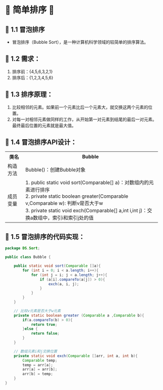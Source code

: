 # &#127800; 简单排序 &#127800;

## &#127800; 1.1 冒泡排序

- 冒泡排序（Bubble Sort），是一种计算机科学领域的较简单的排序算法。 

## &#127800; 1.2 需求：

1. 排序前：{4,5,6,3,2,1}
2. 排序后：{1,2,3,4,5,6}

## &#127800; 1.3 排序原理：

1. 比较相邻的元素。如果前一个元素比后一个元素大，就交换这两个元素的位置。
2. 对每一对相邻元素做同样的工作，从开始第一对元素到结尾的最后一对元素。最终最后位置的元素就是最大值。

## &#127800; 1.4 冒泡排序API设计：

<table>
	<tr>
		<th>类名</th>
		<th>Bubble</th>
	</tr>
	<tr>	
		<td>构造方法</td>
		<td>Bubble()：创建Bubble对象
</td>
	</tr>
	<tr>
		<td>成员变量</td>
		<td>
      1. public static void sort(Comparable[] a)：对数组内的元素进行排序<br>
      2. private static boolean greater(Comparable v,Comparable w): 判断v是否大于w<br>
      3. private static void exch(Comparable[] a,int i,int j)：交换a数组中，索引i和索引j处的值<br
</br>
	</tr>
</table>

## &#127800; 1.5 冒泡排序的代码实现：

```java
package DS.Sort;

public class Bubble {

    public static void sort(Comparable []a){
        for (int i = 0; i < a.length; i++){
            for (int j = i; j < a.length; j++){
                if (a[i].compareTo(a[j]) > 0){
                    exch(a, i, j);
                }
            }
        }
    }

    // 比较v元素是否大于w元素
    private static boolean greater (Comparable a ,Comparable b){
        if(a.compareTo(b) > 0){
            return true;
        }else {
            return false;
        }
    }

    // 数组元素i和j交换位置
    private static void exch(Comparable []arr, int a, int b){
        Comparable temp;
        temp = arr[a];
        arr[a] = arr[b];
        arr[b] = temp;
    }
}

```
